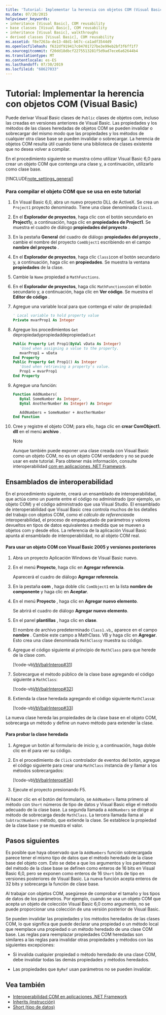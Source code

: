 ```yaml
---
title: 'Tutorial: Implementar la herencia con objetos COM (Visual Basic)'
ms.date: 07/20/2015
helpviewer_keywords:
- inheritance [Visual Basic], COM reusability
- base classes [Visual Basic], COM reusability
- inheritance [Visual Basic], walkthroughs
- derived classes [Visual Basic], COM reusability
ms.assetid: f8e7263a-de13-48d1-b67c-ca1adf3544d9
ms.openlocfilehash: f632df919417c04701727be3e99eb2bf3f6ff1f7
ms.sourcegitcommit: f20dd18dbcf2275513281f5d9ad7ece6a62644b4
ms.translationtype: MT
ms.contentlocale: es-ES
ms.lasthandoff: 07/30/2019
ms.locfileid: "68627033"
---
```

# <a name="walkthrough-implementing-inheritance-with-com-objects-visual-basic"></a>Tutorial: Implementar la herencia con objetos COM (Visual Basic)

Puede derivar Visual Basic clases de `Public` clases de objetos com, incluso las creadas en versiones anteriores de Visual Basic. Las propiedades y los métodos de las clases heredadas de objetos COM se pueden invalidar o sobrecargar del mismo modo que las propiedades y los métodos de cualquier otra clase base se pueden invalidar o sobrecargar. La herencia de objetos COM resulta útil cuando tiene una biblioteca de clases existente que no desea volver a compilar.

En el procedimiento siguiente se muestra cómo utilizar Visual Basic 6,0 para crear un objeto COM que contenga una clase y, a continuación, utilizarlo como clase base.

[!INCLUDE[note_settings_general](~/includes/note-settings-general-md.md)]

### <a name="to-build-the-com-object-that-is-used-in-this-walkthrough"></a>Para compilar el objeto COM que se usa en este tutorial

1. En Visual Basic 6,0, abra un nuevo proyecto DLL de ActiveX. Se crea un `Project1` proyecto denominado. Tiene una clase denominada `Class1`.

2. En el **Explorador de proyectos**, haga clic con el botón secundario en **Project1**y, a continuación, haga clic en **propiedades de Project1**. Se muestra el cuadro de diálogo **propiedades del proyecto** .

3. En la pestaña **General** del cuadro de diálogo **propiedades del proyecto** , cambie el nombre del proyecto `ComObject1` escribiendo en el campo **nombre del proyecto** .

4. En el **Explorador de proyectos**, haga clic `Class1`con el botón secundario y, a continuación, haga clic en **propiedades**. Se muestra la ventana **propiedades** de la clase.

5. Cambie la `Name` propiedad a `MathFunctions`.

6. En el **Explorador de proyectos**, haga clic `MathFunctions`con el botón secundario y, a continuación, haga clic en **Ver código**. Se muestra el **Editor de código** .

7. Agregue una variable local para que contenga el valor de propiedad:

    ```vb
    ' Local variable to hold property value
    Private mvarProp1 As Integer
    ```

8. Agregue los procedimientos `Get` depropiedadypropiedaddepropiedad:`Let`

    ```vb
    Public Property Let Prop1(ByVal vData As Integer)
       'Used when assigning a value to the property.
       mvarProp1 = vData
    End Property
    Public Property Get Prop1() As Integer
       'Used when retrieving a property's value.
       Prop1 = mvarProp1
    End Property
    ```

9. Agregue una función:

    ```vb
    Function AddNumbers(
       ByVal SomeNumber As Integer,
       ByVal AnotherNumber As Integer) As Integer

       AddNumbers = SomeNumber + AnotherNumber
    End Function
    ```

10. Cree y registre el objeto COM; para ello, haga clic en **crear ComObject1. dll** en el menú **archivo** .

    > [!NOTE]
    > Aunque también puede exponer una clase creada con Visual Basic como un objeto COM, no es un objeto COM verdadero y no se puede usar en este tutorial. Para obtener más información, consulte interoperabilidad [com en aplicaciones .NET Framework](../../../visual-basic/programming-guide/com-interop/com-interoperability-in-net-framework-applications.md).

## <a name="interop-assemblies"></a>Ensamblados de interoperabilidad

En el procedimiento siguiente, creará un ensamblado de interoperabilidad, que actúa como un puente entre el código no administrado (por ejemplo, un objeto COM) y el código administrado que usa Visual Studio. El ensamblado de interoperabilidad que Visual Basic crea controla muchos de los detalles del trabajo con objetos COM, como el *cálculo de referencias*de interoperabilidad, el proceso de empaquetado de parámetros y valores devueltos en tipos de datos equivalentes a medida que se mueven a objetos com y desde ellos. La referencia de la aplicación Visual Basic apunta al ensamblado de interoperabilidad, no al objeto COM real.

#### <a name="to-use-a-com-object-with-visual-basic-2005-and-later-versions"></a>Para usar un objeto COM con Visual Basic 2005 y versiones posteriores

1. Abra un proyecto Aplicación Windows de Visual Basic nuevo.

2. En el menú **Proyecto**, haga clic en **Agregar referencia**.

     Aparecerá el cuadro de diálogo **Agregar referencia**.

3. En la pestaña **com** , haga doble clic `ComObject1` en la lista **nombre de componente** y haga clic en **Aceptar**.

4. En el menú **Proyecto** , haga clic en **Agregar nuevo elemento**.

     Se abrirá el cuadro de diálogo **Agregar nuevo elemento**.

5. En el panel **plantillas** , haga clic en **clase**.

     El nombre de archivo predeterminado `Class1.vb`,, aparece en el campo **nombre** . Cambie este campo a MathClass. VB y haga clic en **Agregar**. Esto crea una clase denominada `MathClass`y muestra su código.

6. Agregue el código siguiente al principio de `MathClass` para que herede de la clase com.

     [!code-vb[VbVbalrInterop#31](~/samples/snippets/visualbasic/VS_Snippets_VBCSharp/VbVbalrInterop/VB/Class1.vb#31)]

7. Sobrecargue el método público de la clase base agregando el código siguiente a `MathClass`:

     [!code-vb[VbVbalrInterop#32](~/samples/snippets/visualbasic/VS_Snippets_VBCSharp/VbVbalrInterop/VB/Class1.vb#32)]

8. Extienda la clase heredada agregando el código siguiente `MathClass`a:

     [!code-vb[VbVbalrInterop#33](~/samples/snippets/visualbasic/VS_Snippets_VBCSharp/VbVbalrInterop/VB/Class1.vb#33)]

La nueva clase hereda las propiedades de la clase base en el objeto COM, sobrecarga un método y define un nuevo método para extender la clase.

#### <a name="to-test-the-inherited-class"></a>Para probar la clase heredada

1. Agregue un botón al formulario de inicio y, a continuación, haga doble clic en él para ver su código.

2. En el procedimiento de `Click` controlador de eventos del botón, agregue el código siguiente para crear una `MathClass` instancia de y llamar a los métodos sobrecargados:

     [!code-vb[VbVbalrInterop#34](~/samples/snippets/visualbasic/VS_Snippets_VBCSharp/VbVbalrInterop/VB/Class1.vb#34)]

3. Ejecute el proyecto presionando F5.

Al hacer clic en el botón del formulario, se `AddNumbers` llama primero al método con `Short` números de tipo de datos y Visual Basic elige el método adecuado de la clase base. La segunda llamada a `AddNumbers` se dirige al método de sobrecarga desde `MathClass`. La tercera llamada llama al `SubtractNumbers` método, que extiende la clase. Se establece la propiedad de la clase base y se muestra el valor.

## <a name="next-steps"></a>Pasos siguientes

Es posible que haya observado que la `AddNumbers` función sobrecargada parece tener el mismo tipo de datos que el método heredado de la clase base del objeto com. Esto se debe a que los argumentos y los parámetros del método de la clase base se definen como enteros de 16 bits en Visual Basic 6,0, pero se exponen como enteros de 16 `Short` bits de tipo en versiones posteriores de Visual Basic. La nueva función acepta enteros de 32 bits y sobrecarga la función de clase base.

Al trabajar con objetos COM, asegúrese de comprobar el tamaño y los tipos de datos de los parámetros. Por ejemplo, cuando se usa un objeto COM que acepta un objeto de colección Visual Basic 6,0 como argumento, no se puede proporcionar una colección de una versión posterior de Visual Basic.

Se pueden invalidar las propiedades y los métodos heredados de las clases COM, lo que significa que puede declarar una propiedad o un método local que reemplace una propiedad o un método heredado de una clase COM base. Las reglas para reemplazar propiedades COM heredadas son similares a las reglas para invalidar otras propiedades y métodos con las siguientes excepciones:

- Si invalida cualquier propiedad o método heredado de una clase COM, debe invalidar todas las demás propiedades y métodos heredados.

- Las propiedades que `ByRef` usan parámetros no se pueden invalidar.

## <a name="see-also"></a>Vea también

- [Interoperabilidad COM en aplicaciones .NET Framework](../../../visual-basic/programming-guide/com-interop/com-interoperability-in-net-framework-applications.md)
- [Inherits (instrucción)](../../../visual-basic/language-reference/statements/inherits-statement.md)
- [Short (tipo de datos)](../../../visual-basic/language-reference/data-types/short-data-type.md)
